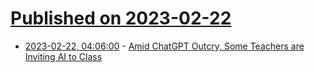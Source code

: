 # [Published on 2023-02-22](index.md)

* [2023-02-22, 04:06:00](https://soylentnews.org/article.pl?sid=23/02/21/1227246&from=rss) - [Amid ChatGPT Outcry, Some Teachers are Inviting AI to Class](https://soylentnews.org/article.pl?sid=23/02/21/1227246&from=rss)
